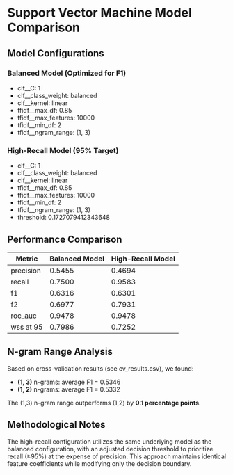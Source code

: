 # Support Vector Machine Model Comparison

## Model Configurations

### Balanced Model (Optimized for F1)
- clf__C: 1
- clf__class_weight: balanced
- clf__kernel: linear
- tfidf__max_df: 0.85
- tfidf__max_features: 10000
- tfidf__min_df: 2
- tfidf__ngram_range: (1, 3)

### High-Recall Model (95% Target)
- clf__C: 1
- clf__class_weight: balanced
- clf__kernel: linear
- tfidf__max_df: 0.85
- tfidf__max_features: 10000
- tfidf__min_df: 2
- tfidf__ngram_range: (1, 3)
- threshold: 0.1727079412343648

## Performance Comparison

| Metric | Balanced Model | High-Recall Model |
|--------|---------------|-------------------|
| precision | 0.5455 | 0.4694 |
| recall | 0.7500 | 0.9583 |
| f1 | 0.6316 | 0.6301 |
| f2 | 0.6977 | 0.7931 |
| roc_auc | 0.9478 | 0.9478 |
| wss at 95 | 0.7986 | 0.7252 |

## N-gram Range Analysis

Based on cross-validation results (see cv_results.csv), we found:

- **(1, 3)** n-grams: average F1 = 0.5346
- **(1, 2)** n-grams: average F1 = 0.5332

The (1,3) n-gram range outperforms (1,2) by **0.1 percentage points**.

## Methodological Notes

The high-recall configuration utilizes the same underlying model as the balanced configuration, with an adjusted decision threshold to prioritize recall (≥95%) at the expense of precision. This approach maintains identical feature coefficients while modifying only the decision boundary.
